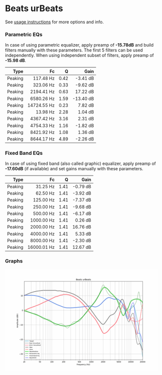 # Beats urBeats
See [usage instructions](https://github.com/jaakkopasanen/AutoEq#usage) for more options and info.

### Parametric EQs
In case of using parametric equalizer, apply preamp of **-15.78dB** and build filters manually
with these parameters. The first 5 filters can be used independently.
When using independent subset of filters, apply preamp of **-15.98 dB**.

| Type    | Fc          |    Q | Gain      |
|--------:|------------:|-----:|----------:|
| Peaking | 117.48 Hz   | 0.42 | -3.41 dB  |
| Peaking | 323.06 Hz   | 0.33 | -9.62 dB  |
| Peaking | 2194.41 Hz  | 0.63 | 17.22 dB  |
| Peaking | 6580.26 Hz  | 1.59 | -13.40 dB |
| Peaking | 14724.55 Hz | 0.23 | 7.82 dB   |
| Peaking | 13.98 Hz    | 2.28 | 1.04 dB   |
| Peaking | 4367.42 Hz  | 3.16 | 2.31 dB   |
| Peaking | 4754.33 Hz  | 1.16 | -1.82 dB  |
| Peaking | 8421.92 Hz  | 1.08 | 1.36 dB   |
| Peaking | 8644.17 Hz  | 4.89 | -2.26 dB  |

### Fixed Band EQs
In case of using fixed band (also called graphic) equalizer, apply preamp of **-17.60dB**
(if available) and set gains manually with these parameters.

| Type    | Fc          |    Q | Gain     |
|--------:|------------:|-----:|---------:|
| Peaking | 31.25 Hz    | 1.41 | -0.79 dB |
| Peaking | 62.50 Hz    | 1.41 | -3.92 dB |
| Peaking | 125.00 Hz   | 1.41 | -7.37 dB |
| Peaking | 250.00 Hz   | 1.41 | -9.68 dB |
| Peaking | 500.00 Hz   | 1.41 | -6.17 dB |
| Peaking | 1000.00 Hz  | 1.41 | 0.26 dB  |
| Peaking | 2000.00 Hz  | 1.41 | 16.76 dB |
| Peaking | 4000.00 Hz  | 1.41 | 5.33 dB  |
| Peaking | 8000.00 Hz  | 1.41 | -2.30 dB |
| Peaking | 16000.01 Hz | 1.41 | 12.67 dB |

### Graphs
![](./Beats%20urBeats.png)